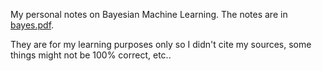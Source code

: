My personal notes on Bayesian Machine Learning. The notes are in <a href="https://github.com/sk1ll3r/bayes/blob/master/bayes.pdf?raw=true">bayes.pdf</a>.

They are for my learning purposes only so I didn't cite my sources, some things might not be 100% correct, etc..
